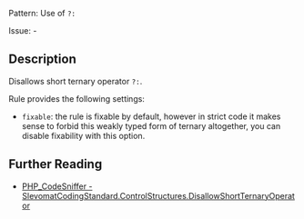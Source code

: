 Pattern: Use of `?:`

Issue: -

## Description

Disallows short ternary operator `?:`.

Rule provides the following settings:

* `fixable`: the rule is fixable by default, however in strict code it makes sense to forbid this weakly typed form of ternary altogether, you can disable fixability with this option.

## Further Reading

* [PHP_CodeSniffer - SlevomatCodingStandard.ControlStructures.DisallowShortTernaryOperator](https://github.com/slevomat/coding-standard/blob/master/doc/control-structures.md#slevomatcodingstandardcontrolstructuresdisallowshortternaryoperator-)